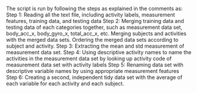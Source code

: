 The script is run by following the steps as explained in the comments as:
Step 1: Reading all the text file, including activity labels, measurement features, training data, and testing data
Step 2: Merging training data and testing data of each categories together, such as measurement data set, body_acc_x, body_gyro_x, total_acc_x, etc.
        Merging subjects and activities with the merged data sets.
        Ordering the merged data sets according to subject and activity.
Step 3: Extracting the mean and std measurement of measurement data set.
Step 4: Using descriptive activity names to name the activities in the measurement data set by looking up activity code of measurement data set with activity labels
Step 5: Renaming data set with descriptive variable names by using appropriate measurement features
Step 6: Creating a second, independent tidy data set with the average of each variable for each activity and each subject.
